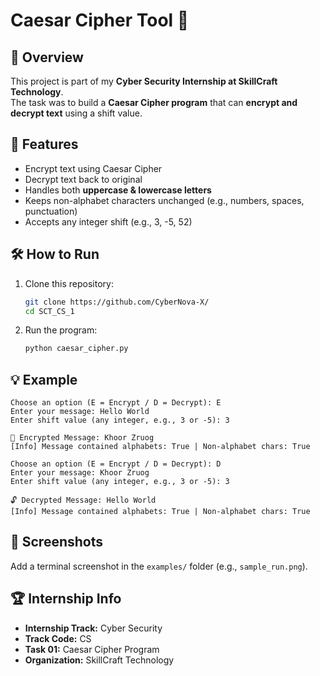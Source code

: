 # Caesar Cipher Tool 🔐

## 📌 Overview
This project is part of my **Cyber Security Internship at SkillCraft Technology**.  
The task was to build a **Caesar Cipher program** that can **encrypt and decrypt text** using a shift value.

## 🚀 Features
- Encrypt text using Caesar Cipher
- Decrypt text back to original
- Handles both **uppercase & lowercase letters**
- Keeps non-alphabet characters unchanged (e.g., numbers, spaces, punctuation)
- Accepts any integer shift (e.g., 3, -5, 52)

## 🛠️ How to Run
1. Clone this repository:
   ```bash
   git clone https://github.com/CyberNova-X/
   cd SCT_CS_1
   ```
2. Run the program:
   ```bash
   python caesar_cipher.py
   ```

## 💡 Example
```
Choose an option (E = Encrypt / D = Decrypt): E
Enter your message: Hello World
Enter shift value (any integer, e.g., 3 or -5): 3

🔐 Encrypted Message: Khoor Zruog
[Info] Message contained alphabets: True | Non-alphabet chars: True
```

```
Choose an option (E = Encrypt / D = Decrypt): D
Enter your message: Khoor Zruog
Enter shift value (any integer, e.g., 3 or -5): 3

🔓 Decrypted Message: Hello World
[Info] Message contained alphabets: True | Non-alphabet chars: True
```

## 📸 Screenshots
Add a terminal screenshot in the `examples/` folder (e.g., `sample_run.png`).

## 🏆 Internship Info
- **Internship Track:** Cyber Security  
- **Track Code:** CS  
- **Task 01:** Caesar Cipher Program  
- **Organization:** SkillCraft Technology